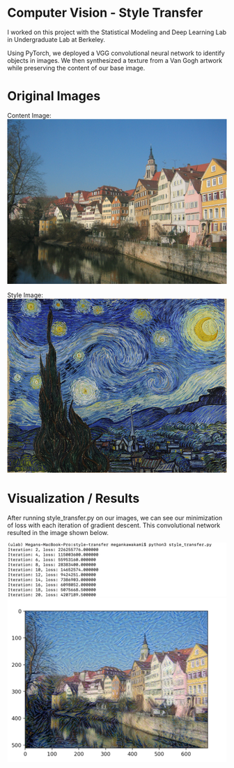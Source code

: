 # Computer Vision - Style Transfer
I worked on this project with the Statistical Modeling and Deep Learning Lab in Undergraduate Lab at Berkeley.  

Using PyTorch, we deployed a VGG convolutional neural network to identify objects in images. We then synthesized a texture from a Van Gogh artwork while preserving the content of our base image.

# Original Images
Content Image:
![Alt text](Images/Tuebingen_Neckarfront.jpg)

Style Image:
![Alt text](Images/vangogh_starry_night.jpg)

# Visualization / Results
After running style_transfer.py on our images, we can see our minimization of loss with each iteration of gradient descent.  This convolutional network resulted in the image shown below.

![Alt text](Images/loss.png)
![Alt text](Images/style_transfer_output.png)
